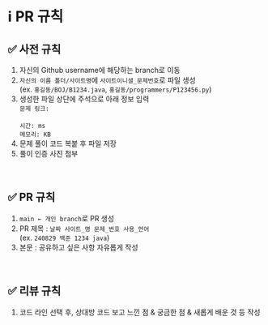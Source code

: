 # ℹ️ PR 규칙

## ✅ 사전 규칙
1. 자신의 Github username에 해당하는 branch로 이동
2. <code>자신의 이름 폴더/사이트명</code>에 <code>사이트이니셜_문제번호</code>로 파일 생성<br/>(ex. <code>홍길동/BOJ/B1234.java</code>, <code>홍길동/programmers/P123456.py</code>)
3. 생성한 파일 상단에 주석으로 아래 정보 입력<br/><code>문제 링크: </code><br/><code>시간: ms</code><br/><code>메모리: KB</code>
4. 문제 풀이 코드 복붙 후 파일 저장
5. 풀이 인증 사진 첨부

<br/>

## ✅ PR 규칙
1. <code>main ← 개인 branch</code>로 PR 생성
2. PR 제목 : <code>날짜 사이트_명 문제_번호 사용_언어</code><br/>(ex. <code>240829 백준 1234 java</code>)
3. 본문 : 공유하고 싶은 사항 자유롭게 작성

<br/>

## ✅ 리뷰 규칙
1. 코드 라인 선택 후, 상대방 코드 보고 느낀 점 & 궁금한 점 & 새롭게 배운 것 등 작성
